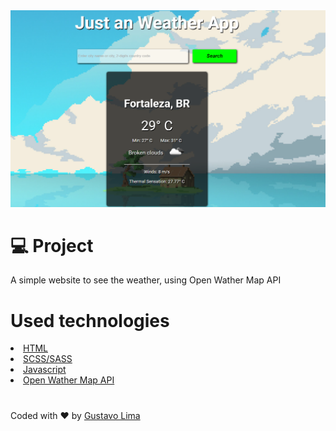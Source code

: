  <img src="https://github.com/risingus/Weather/blob/master/assets/img/readme.PNG" alt="project preview">
 <h1>💻 Project </h1>
 <p>A simple website to see the weather, using Open Wather Map API</p>
 
<h1>Used technologies</h1>
<li><a href="https://www.w3schools.com/html/">HTML</a></li>
<li><a href="https://sass-lang.com/guide">SCSS/SASS</a></li>
<li><a href="https://developer.mozilla.org/pt-BR/docs/Aprender/JavaScript">Javascript</a></li>
<li><a href="https://openweathermap.org/api">Open Wather Map API</a></li>

<h1></h1>
<p>Coded with ❤ by <a href="https://www.linkedin.com/in/gustavo-lima-44b425b1/">Gustavo Lima</a></p>
